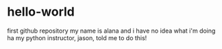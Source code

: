 # hello-world
first github repository
my name is alana and i have no idea what i'm doing ha my python instructor, jason, told me to do this!
